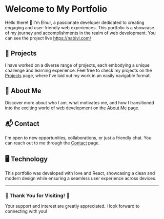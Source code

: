 # Welcome to My Portfolio

Hello there! 👋 I'm Elnur, a passionate developer dedicated to creating engaging and user-friendly web experiences. This portfolio is a showcase of my journey and accomplishments in the realm of web development. You can see the project live https://nabivi.com/

## 🚀 Projects

I have worked on a diverse range of projects, each embodying a unique challenge and learning experience. Feel free to check my projects on the [Projects](https://elnurnabivi.github.io/Portfolio/projects) page, where I've laid out my work in an easily navigable format.

## 👤 About Me

Discover more about who I am, what motivates me, and how I transitioned into the exciting world of web development on the [About Me](https://elnurnabivi.github.io/Portfolio/about) page.

## 📬 Contact

I'm open to new opportunities, collaborations, or just a friendly chat. You can reach out to me through the [Contact](https://elnurnabivi.github.io/Portfolio/contact) page.

## 🖥️ Technology

This portfolio was developed with love and React, showcasing a clean and modern design while ensuring a seamless user experience across devices.

---

### 🎉 Thank You for Visiting! 🎉

Your support and interest are greatly appreciated. I look forward to connecting with you!


